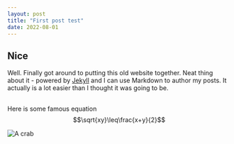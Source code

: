 ```yaml
---
layout: post
title: "First post test"
date: 2022-08-01
---
```


## Nice
Well. Finally got around to putting this old website together. Neat thing about it - powered by [Jekyll](http://jekyllrb.com) and I can use Markdown to author my posts. It actually is a lot easier than I thought it was going to be.  
##

Here is some famous equation $$\sqrt{xy}\leq\frac{x+y}{2}$$

![A crab](aangulog.github.io/pictures/landcrab_85460941.jpg.jpg)
